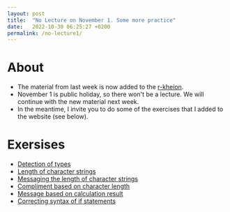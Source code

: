 ```yaml
---
layout: post
title:  "No Lecture on November 1. Some more practice"
date:   2022-10-30 06:25:27 +0200
permalink: /no-lecture1/
---
```


# About

- The material from last week is now added to the [r-kheion](https://adamkocsis.github.io/rkheion/2_Advanced_Beginner/02_types_and_variables/special_values.html).  
- November 1 is public holiday, so there won't be a lecture. We will continue with the new material next week.
- In the meantime, I invite you to do some of the exercises that I added to the website (see below).

# Exersises

- [Detection of types](https://adamkocsis.github.io/rkheion/Exercises/2022-10-27a_type_detection.html)
- [Length of character strings](https://adamkocsis.github.io/rkheion/Exercises/2022-10-27_string-length.html)
- [Messaging the length of character strings](https://adamkocsis.github.io/rkheion/Exercises/2022-10-27b_messaging_nchar.html)
- [Compliment based on character length](https://adamkocsis.github.io/rkheion/Exercises/2022-10-27c_if_message_nchar.html)
- [Message based on calculation result](https://adamkocsis.github.io/rkheion/2_Advanced_Beginner/04_conditionals/else-statements.html)
- [Correcting syntax of if statements](https://adamkocsis.github.io/rkheion/Exercises/2022-10-27d_if_syntax.html)



